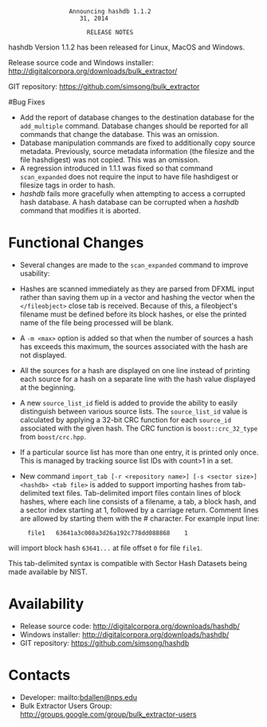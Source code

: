                      Announcing hashdb 1.1.2
                        31, 2014

                          RELEASE NOTES

hashdb Version 1.1.2 has been released for Linux, MacOS and Windows.

Release source code and Windows installer: http://digitalcorpora.org/downloads/bulk_extractor/

GIT repository: https://github.com/simsong/bulk_extractor

#Bug Fixes

* Add the report of database changes to the destination database for the `add_multiple` command.  Database changes should be reported for all commands that change the database.  This was an omission.
* Database manipulation commands are fixed to additionally copy source metadata.  Previously, source metadata information (the filesize and the file hashdigest) was not copied.  This was an omission.
* A regression introduced in 1.1.1 was fixed so that command `scan_expanded` does not require the input to have file hashdigest or filesize tags in order to hash.
* _hashdb_ fails more gracefully when attempting to access a corrupted hash database.  A hash database can be corrupted when a  _hashdb_ command that modifies it is aborted.

# Functional Changes
* Several changes are made to the `scan_expanded` command to improve usability:

 * Hashes are scanned immediately as they are parsed from DFXML input rather than saving them up in a vector and hashing the vector when the `</fileobject>` close tab is received.  Because of this, a fileobject's filename must be defined before its block hashes, or else the printed name of the file being processed will be blank.
 * A `-m <max>` option is added so that when the number of sources a hash has exceeds this maximum, the sources associated with the hash are not displayed.
 * All the sources for a hash are displayed on one line instead of printing each source for a hash on a separate line with the hash value displayed at the beginning.
 * A new `source_list_id` field is added to provide the ability to easily distinguish between various source lists.  The `source_list_id` value is calculated by applying a 32-bit CRC function for each `source_id` associated with the given hash.  The CRC function is `boost::crc_32_type` from `boost/crc.hpp`.
 * If a particular source list has more than one entry, it is printed only once.  This is managed by tracking source list IDs with count>1 in a set.
* New command `import_tab [-r <repository name>] [-s <sector size>] <hashdb> <tab file>` is added to support importing hashes from tab-delimited text files.  Tab-delimited import files contain lines of block hashes, where each line consists of a filename, a tab, a block hash, and a sector index starting at 1, followed by a carriage return.  Comment lines are allowed by starting them with the # character. 
For example input line:

        file1	63641a3c008a3d26a192c778dd088868	1

 will import block hash `63641...` at file offset `0` for file `file1`.

 This tab-delimited syntax is compatible with  Sector Hash Datasets being made available by NIST.

Availability
============
* Release source code: http://digitalcorpora.org/downloads/hashdb/
* Windows installer: http://digitalcorpora.org/downloads/hashdb/
* GIT repository: https://github.com/simsong/hashdb

Contacts
========
* Developer: mailto:bdallen@nps.edu
* Bulk Extractor Users Group: http://groups.google.com/group/bulk_extractor-users 

